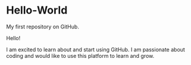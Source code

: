 # Hello-World
My first repository on GitHub. 

Hello!

I am excited to learn about and start using GitHub. I am passionate about coding and would like to use this platform to learn and grow.
